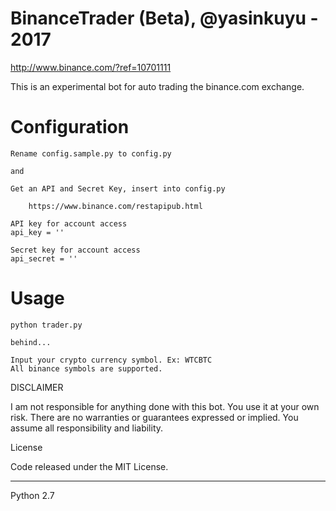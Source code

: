 # BinanceTrader (Beta), @yasinkuyu - 2017

http://www.binance.com/?ref=10701111

This is an experimental bot for auto trading the binance.com exchange.

# Configuration

    Rename config.sample.py to config.py

    and

    Get an API and Secret Key, insert into config.py

        https://www.binance.com/restapipub.html

    API key for account access
    api_key = ''
    
    Secret key for account access
    api_secret = ''
 
# Usage

    python trader.py
    
    behind...
    
    Input your crypto currency symbol. Ex: WTCBTC
    All binance symbols are supported.
    
     
DISCLAIMER

I am not responsible for anything done with this bot. You use it at your own risk. There are no warranties or guarantees expressed or implied. You assume all responsibility and liability.
     
License

Code released under the MIT License.
     
---

Python 2.7

